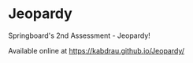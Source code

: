# Jeopardy
Springboard's 2nd Assessment - Jeopardy!

Available online at https://kabdrau.github.io/Jeopardy/
